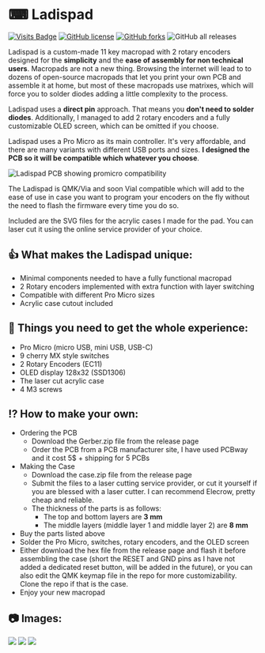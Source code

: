 # ⌨ Ladispad
[![Visits Badge](https://badges.pufler.dev/visits/ajmandourah/Ladispad)](https://badges.pufler.dev) [![GitHub license](https://img.shields.io/github/license/ajmandourah/Ladispad)](https://github.com/ajmandourah/Ladispad/blob/main/LICENSE) [![GitHub forks](https://img.shields.io/github/forks/ajmandourah/Ladispad)](https://github.com/ajmandourah/Ladispad/network) ![GitHub all releases](https://img.shields.io/github/downloads/ajmandourah/Ladispad/total)

Ladispad is a custom-made 11 key macropad with 2 rotary encoders designed for the **simplicity** and the **ease of assembly for non technical users**. 
Macropads are not a new thing. Browsing the internet will lead to to dozens of open-source macropads that let you print your own PCB and assemble it at home, but most of these macropads use matrixes, which will force you to solder diodes adding a little complexity to the process.

Ladispad uses a **direct pin** approach. That means you **don't need to solder diodes**. Additionally, I managed to add 2 rotary encoders and a fully customizable OLED screen, which can be omitted if you choose.

Ladispad uses a Pro Micro as its main controller. It's very affordable, and there are many variants with different USB ports and sizes. **I designed the PCB so it will be compatible which whatever you choose**.

![Ladispad PCB showing promicro compatibility](/images/IMG-20211108-WA0001.jpg) 

The Ladispad is QMK/Via and soon Vial compatible which will add to the ease of use in case you want to program your encoders on the fly without the need to flash the firmware every time you do so.

Included are the SVG files for the acrylic cases I made for the pad. You can laser cut it using the online service provider of your choice.

## 👍 What makes the Ladispad unique: 

- Minimal components needed to have a fully functional macropad
- 2 Rotary encoders implemented with extra function with layer switching
- Compatible with different Pro Micro sizes
- Acrylic case cutout included

## 📃 Things you need to get the whole experience:

- Pro Micro (micro USB, mini USB, USB-C)
- 9 cherry MX style switches
- 2 Rotary Encoders (EC11)
- OLED display 128x32 (SSD1306)
- The laser cut acrylic case
- 4 M3 screws

## ⁉ How to make your own:

- Ordering the PCB
  - Download the Gerber.zip file from the release page
  - Order the PCB from a PCB manufacturer site, I have used PCBway and it cost 5$ + shipping for 5 PCBs
- Making the Case
  - Download the case.zip file from the release page
  - Submit the files to a laser cutting service provider, or cut it yourself if you are blessed with a laser cutter. I can recommend Elecrow, pretty cheap and reliable.
  - The thickness of the parts is as follows:
    - The top and bottom layers are **3 mm**
    - The middle layers (middle layer 1 and middle layer 2) are **8 mm**
- Buy the parts listed above
- Solder the Pro Micro, switches, rotary encoders, and the OLED screen
- Either download the hex file from the release page and flash it before assembling the case (short the RESET and GND pins as I have not added a dedicated reset button, will be added in the future), or you can also edit the QMK keymap file in the repo for more customizability. Clone the repo if that is the case.
- Enjoy your new macropad

## 📷 Images:

![](/images/20211129_065114-01.jpeg) 
![](/images/20211129_065213-01.jpeg)
![](/images/20211129_065248-01.jpeg)
